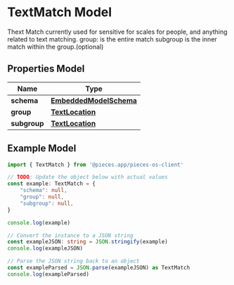 
# TextMatch Model

Thext Match currently used for sensitive for scales for people, and anything related to text matching.  group: is the entire match subgroup is the inner match within the group.(optional)

## Properties Model

Name | Type
------------ | -------------
**schema** | [**EmbeddedModelSchema**](EmbeddedModelSchema)
**group** | [**TextLocation**](TextLocation)
**subgroup** | [**TextLocation**](TextLocation)

## Example Model

```typescript
import { TextMatch } from '@pieces.app/pieces-os-client'

// TODO: Update the object below with actual values
const example: TextMatch = {
    "schema": null,
    "group": null,
    "subgroup": null,
}

console.log(example)

// Convert the instance to a JSON string
const exampleJSON: string = JSON.stringify(example)
console.log(exampleJSON)

// Parse the JSON string back to an object
const exampleParsed = JSON.parse(exampleJSON) as TextMatch
console.log(exampleParsed)
```


